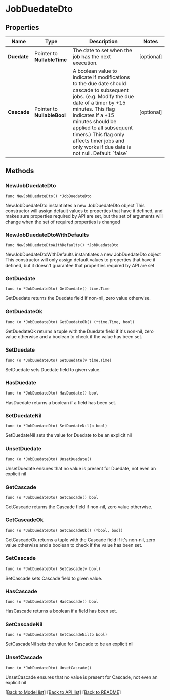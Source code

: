 # JobDuedateDto

## Properties

Name | Type | Description | Notes
------------ | ------------- | ------------- | -------------
**Duedate** | Pointer to **NullableTime** | The date to set when the job has the next execution. | [optional] 
**Cascade** | Pointer to **NullableBool** | A boolean value to indicate if modifications to the due date should cascade to subsequent jobs. (e.g. Modify the due date of a timer by +15 minutes. This flag indicates if a +15 minutes should be applied to all subsequent timers.) This flag only affects timer jobs and only works if due date is not null. Default: &#x60;false&#x60; | [optional] 

## Methods

### NewJobDuedateDto

`func NewJobDuedateDto() *JobDuedateDto`

NewJobDuedateDto instantiates a new JobDuedateDto object
This constructor will assign default values to properties that have it defined,
and makes sure properties required by API are set, but the set of arguments
will change when the set of required properties is changed

### NewJobDuedateDtoWithDefaults

`func NewJobDuedateDtoWithDefaults() *JobDuedateDto`

NewJobDuedateDtoWithDefaults instantiates a new JobDuedateDto object
This constructor will only assign default values to properties that have it defined,
but it doesn't guarantee that properties required by API are set

### GetDuedate

`func (o *JobDuedateDto) GetDuedate() time.Time`

GetDuedate returns the Duedate field if non-nil, zero value otherwise.

### GetDuedateOk

`func (o *JobDuedateDto) GetDuedateOk() (*time.Time, bool)`

GetDuedateOk returns a tuple with the Duedate field if it's non-nil, zero value otherwise
and a boolean to check if the value has been set.

### SetDuedate

`func (o *JobDuedateDto) SetDuedate(v time.Time)`

SetDuedate sets Duedate field to given value.

### HasDuedate

`func (o *JobDuedateDto) HasDuedate() bool`

HasDuedate returns a boolean if a field has been set.

### SetDuedateNil

`func (o *JobDuedateDto) SetDuedateNil(b bool)`

 SetDuedateNil sets the value for Duedate to be an explicit nil

### UnsetDuedate
`func (o *JobDuedateDto) UnsetDuedate()`

UnsetDuedate ensures that no value is present for Duedate, not even an explicit nil
### GetCascade

`func (o *JobDuedateDto) GetCascade() bool`

GetCascade returns the Cascade field if non-nil, zero value otherwise.

### GetCascadeOk

`func (o *JobDuedateDto) GetCascadeOk() (*bool, bool)`

GetCascadeOk returns a tuple with the Cascade field if it's non-nil, zero value otherwise
and a boolean to check if the value has been set.

### SetCascade

`func (o *JobDuedateDto) SetCascade(v bool)`

SetCascade sets Cascade field to given value.

### HasCascade

`func (o *JobDuedateDto) HasCascade() bool`

HasCascade returns a boolean if a field has been set.

### SetCascadeNil

`func (o *JobDuedateDto) SetCascadeNil(b bool)`

 SetCascadeNil sets the value for Cascade to be an explicit nil

### UnsetCascade
`func (o *JobDuedateDto) UnsetCascade()`

UnsetCascade ensures that no value is present for Cascade, not even an explicit nil

[[Back to Model list]](../README.md#documentation-for-models) [[Back to API list]](../README.md#documentation-for-api-endpoints) [[Back to README]](../README.md)


